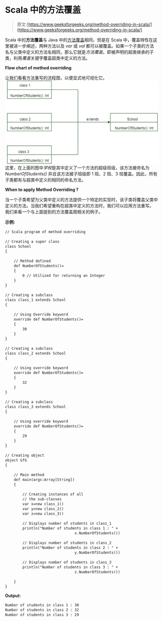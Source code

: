 # Scala 中的方法覆盖

> 原文:[https://www.geeksforgeeks.org/method-overriding-in-scala/](https://www.geeksforgeeks.org/method-overriding-in-scala/)

Scala 中的**方法覆盖**与 Java 中的[方法覆盖](https://www.geeksforgeeks.org/overriding-in-java/)相同，但是在 Scala 中，覆盖特性在这里被进一步阐述，两种方法以及 *var* 或 *val* 都可以被覆盖。如果一个子类的方法名与父类中定义的方法名相同，那么它就是*方法覆盖*，即被声明的超类继承的子类，利用*覆盖*关键字覆盖超类中定义的方法。

**Flow chart of method overriding**

让我们看看方法重写的流程图，以便显式地可视化它。
![](img/daba3a690152a2394fe855134069ff09.png)
这里，在上面的图中*学校*是其中定义了一个方法的超级班级，该方法被命名为 *NumberOfStudents()* 并且该方法被子班级即 1 班、2 班、3 班覆盖。因此，所有子类都有与超类中定义的相同的命名方法。

**When to apply Method Overriding ?**

当一个子类希望为父类中定义的方法提供一个特定的实现时，该子类将覆盖父类中定义的方法。当我们希望重构在超类中定义的方法时，我们可以应用方法重写。
我们来看一个与上面提到的方法覆盖图相关的例子。

**示例:**

```
// Scala program of method overriding

// Creating a super class
class School
{ 

    // Method defined
    def NumberOfStudents()=
    { 
        0 // Utilized for returning an Integer
    } 
} 

// Creating a subclass 
class class_1 extends School
{

    // Using Override keyword
    override def NumberOfStudents()=
    { 
        30
    } 
} 

// Creating a subclass 
class class_2 extends School
{ 

    // Using override keyword 
    override def NumberOfStudents()=
    { 
        32
    } 
} 

// Creating a subclass
class class_3 extends School
{ 

    // Using override keyword
    override def NumberOfStudents()=
    { 
        29
    } 
} 

// Creating object 
object GfG
{ 

    // Main method
    def main(args:Array[String])
    { 

        // Creating instances of all
        // the sub-classes
        var x=new class_1() 
        var y=new class_2() 
        var z=new class_3()

        // Displays number of students in class_1
        println("Number of students in class 1 : " + 
                                x.NumberOfStudents()) 

        // Displays number of students in class_2
        println("Number of students in class 2 : " + 
                                y.NumberOfStudents())

        // Displays number of students in class_3
        println("Number of students in class 3 : " +
                                z.NumberOfStudents()) 

    } 
} 
```

**Output:**

```
Number of students in class 1 : 30
Number of students in class 2 : 32
Number of students in class 3 : 29

```